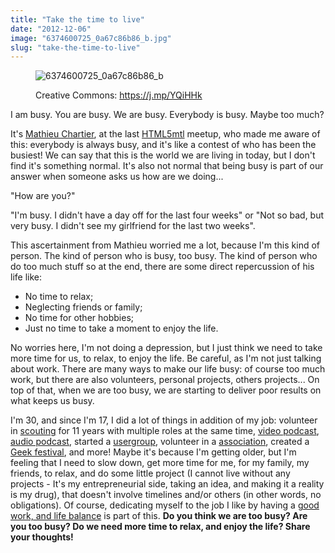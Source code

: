 ```yaml
---
title: "Take the time to live"
date: "2012-12-06"
image: "6374600725_0a67c86b86_b.jpg"
slug: "take-the-time-to-live"
---
```


<figure>

![](images/6374600725_0a67c86b86_b.jpg "6374600725_0a67c86b86_b")

<figcaption>

Creative Commons: https://j.mp/YQiHHk

</figcaption>

</figure>

I am busy. You are busy. We are busy. Everybody is busy. Maybe too much?

It's [Mathieu Chartier](https://www.mathieuchartier.com/), at the last [HTML5mtl](https://html5mtl.ca) meetup, who made me aware of this: everybody is always busy, and it's like a contest of who has been the busiest! We can say that this is the world we are living in today, but I don't find it's something normal. It's also not normal that being busy is part of our answer when someone asks us how are we doing...

"How are you?"

"I'm busy. I didn't have a day off for the last four weeks" or "Not so bad, but very busy. I didn't see my girlfriend for the last two weeks".

This ascertainment from Mathieu worried me a lot, because I'm this kind of person. The kind of person who is busy, too busy. The kind of person who do too much stuff so at the end, there are some direct repercussion of his life like:

- No time to relax;
- Neglecting friends or family;
- No time for other hobbies;
- Just no time to take a moment to enjoy the life.

No worries here, I'm not doing a depression, but I just think we need to take more time for us, to relax, to enjoy the life. Be careful, as I'm not just talking about work. There are many ways to make our life busy: of course too much work, but there are also volunteers, personal projects, others projects... On top of that, when we are too busy, we are starting to deliver poor results on what keeps us busy.

I'm 30, and since I'm 17, I did a lot of things in addition of my job: volunteer in [scouting](https://www.scoutsmm.qc.ca) for 11 years with multiple roles at the same time, [video podcast](https://www.youtube.com/playlist?list=PL1F7D712040EC8DEA), [audio podcast](https://wearegeek.org/), started a [usergroup](https://html5mtl.ca), volunteer in a [association](https://w3qc.org), created a [Geek festival](https://geekfestmtl.com), and more! Maybe it's because I'm getting older, but I'm feeling that I need to slow down, get more time for me, for my family, my friends, to relax, and do some little project (I cannot live without any projects - It's my entrepreneurial side, taking an idea, and making it a reality is my drug), that doesn't involve timelines and/or others (in other words, no obligations). Of course, dedicating myself to the job I like by having a [good work, and life balance](https://fred.dev/work-hard-play-hard/) is part of this. **Do you think we are too busy? Are you too busy? Do we need more time to relax, and enjoy the life? Share your thoughts!**
